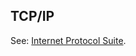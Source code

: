 ## TCP/IP

<p class="c8"><span>See: </span><span class="c2"><a class="c3" href="#h.oj5ut8qopq0w">Internet Protocol Suite</a></span><span class="c0">.</span></p>

